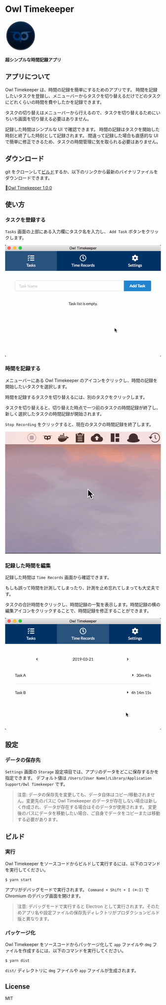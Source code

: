 # Owl Timekeeper

<img alt="Owl Timekeeper Icon" src="./build/icon.png" width="100">

<b>超シンプルな時間記録アプリ</b>

## アプリについて

Owl Timekeeper は、時間の記録を簡単にするためのアプリです。
時間を記録したいタスクを登録し、メニューバーからタスクを切り替えるだけでどのタスクにどれくらいの時間を費やしたかを記録できます。

タスクの切り替えはメニューバーから行えるので、タスクを切り替えるためにいちいち画面を切り替える必要はありません。

記録した時間はシンプルな UI で確認できます。
時間の記録はタスクを開始した時刻と終了した時刻として記録されます。
間違って記録した場合も直感的な UI で簡単に修正できるため、タスクの時間管理に気を取られる必要はありません。

## ダウンロード

git をクローンして[ビルド](#ビルド)するか、以下のリンクから最新のバイナリファイルをダウンロードできます。

[Owl Timekeeper 1.0.0](https://github.com/kawmra/Owl-Timekeeper/releases/download/untagged-5bdd9816461faee622d6/Owl.Timekeeper-1.0.0.dmg)

## 使い方

### タスクを登録する

`Tasks` 画面の上部にある入力欄にタスク名を入力し、 `Add Task` ボタンをクリックします。

![Create a New Task](./assets/create_a_task.gif)

### 時間を記録する

メニューバーにある Owl Timekeeper のアイコンをクリックし、時間の記録を開始したいタスクを選択します。

時間を記録するタスクを切り替えるには、別のタスクをクリックします。

タスクを切り替えると、切り替えた時点で一つ前のタスクの時間記録が終了し、新しく選択したタスクの時間記録が開始されます。

`Stop Recording` をクリックすると、現在のタスクの時間記録を終了します。

![Record time](./assets/record_time.gif)

### 記録した時間を編集

記録した時間は `Time Records` 画面から確認できます。

もしも誤って時間を計測してしまったり、計測を止め忘れてしまっても大丈夫です。

タスクの合計時間をクリックし、時間記録の一覧を表示します。時間記録の横の編集アイコンをクリックすることで、時間記録を修正することができます。

![Edit a Time Record](./assets/edit_records.gif)

## 設定

### データの保存先

`Settings` 画面の `Storage` 設定項目では、アプリのデータをどこに保存するかを指定できます。
デフォルト値は `/Users/[User Name]/Library/Application Support/Owl Timekeeper` です。

> 注意:
> データの保存先を変更しても、データ自体はコピー/移動されません。変更先のパスに Owl Timekeeper のデータが存在しない場合は新しく作成され、データが存在する場合はそのデータが使用されます。
> 変更後のパスにデータを移動したい場合、ご自身でデータをコピーまたは移動する必要があります。

## ビルド

### 実行

Owl Timekeeper をソースコードからビルドして実行するには、以下のコマンドを実行してください。

```
$ yarn start
```

アプリがデバッグモードで実行されます。 `Command + Shift + I (⌘⇧I)` で Chromium のデバッグ画面を開けます。

> 注意:
> デバッグモードで実行すると Electron として実行されます。そのためアプリ名や設定ファイルの保存先ディレクトリがプロダクションビルド版と異なります。

### パッケージ化

Owl Timekeeper をソースコードからパッケージ化して `app` ファイルや `dmg` ファイルを作成するには、以下のコマンドを実行してください。

```
$ yarn dist
```

`dist/` ディレクトリに `dmg` ファイルや `app` ファイルが生成されます。

## License

MIT
